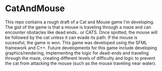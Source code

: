 # CatAndMouse

This repo contains a rough draft of a Cat and Mouse game I'm developing. The gist of the game is that a mouse is traveling through a maze and can encounter obstacles like dead ends.. or CATS. Once spotted, the mouse will be followed by the cat unless it can evade its path. If the mouse is sucessful, the game is won. This game was developed using the SFML framework and C++. Future developments for this game include developing graphics/rendering, implementing the logic for dead-ends and traveling through the maze, creating different levels of difficulty and logic to prevent the cat from attacking the mouse (such as the mouse traveling near water).
